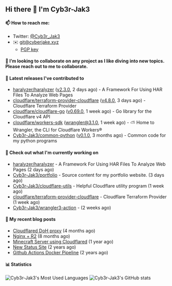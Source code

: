 ## Hi there 👋 I'm Cyb3r-Jak3

#### 📫 How to reach me:
  - Twitter: [@Cyb3r_Jak3](https://twitter.com/Cyb3r_Jak3)
  - ✉️ git@cyberjake.xyz
    - [PGP key](https://gist.githubusercontent.com/Cyb3r-Jak3/d1068b61b50239b171faf018a0269f67/raw/b876db002e6b0630795382c0b9134771ffa5fe3a/cyb3rjak3@pm.me.asc)


#### 👯 I’m looking to collaborate on any project as I like diving into new topics. Please reach out to me to collaborate.


#### 🔭 Latest releases I've contributed to

- [haralyzer/haralyzer](https://github.com/haralyzer/haralyzer) ([v2.3.0](https://github.com/haralyzer/haralyzer/releases/tag/v2.3.0), 2 days ago) - A Framework For Using HAR Files To Analyze Web Pages
- [cloudflare/terraform-provider-cloudflare](https://github.com/cloudflare/terraform-provider-cloudflare) ([v4.8.0](https://github.com/cloudflare/terraform-provider-cloudflare/releases/tag/v4.8.0), 3 days ago) - Cloudflare Terraform Provider
- [cloudflare/cloudflare-go](https://github.com/cloudflare/cloudflare-go) ([v0.69.0](https://github.com/cloudflare/cloudflare-go/releases/tag/v0.69.0), 1 week ago) - Go library for the Cloudflare v4 API
- [cloudflare/workers-sdk](https://github.com/cloudflare/workers-sdk) ([wrangler@3.1.0](https://github.com/cloudflare/workers-sdk/releases/tag/wrangler%403.1.0), 1 week ago) - ⛅️ Home to Wrangler, the CLI for Cloudflare Workers®
- [Cyb3r-Jak3/common-python](https://github.com/Cyb3r-Jak3/common-python) ([v0.1.0](https://github.com/Cyb3r-Jak3/common-python/releases/tag/v0.1.0), 3 months ago) - Common code for my python programs

#### 👷 Check out what I'm currently working on

- [haralyzer/haralyzer](https://github.com/haralyzer/haralyzer) - A Framework For Using HAR Files To Analyze Web Pages (2 days ago)
- [Cyb3r-Jak3/portfolio](https://github.com/Cyb3r-Jak3/portfolio) -  Source content for my portfolio website. (3 days ago)
- [Cyb3r-Jak3/cloudflare-utils](https://github.com/Cyb3r-Jak3/cloudflare-utils) - Helpful Cloudflare utility program  (1 week ago)
- [cloudflare/terraform-provider-cloudflare](https://github.com/cloudflare/terraform-provider-cloudflare) - Cloudflare Terraform Provider (1 week ago)
- [Cyb3r-Jak3/wrangler3-action](https://github.com/Cyb3r-Jak3/wrangler3-action) -  (2 weeks ago)

#### 📜 My recent blog posts

- [Cloudflared DoH proxy](https://blog.cyberjake.xyz/post/2023-02-17-cloudflared-doh/) (4 months ago)
- [Nginx &#43; R2](https://blog.cyberjake.xyz/post/2022-10-01-nginx-proxy-r2/) (8 months ago)
- [Minecraft Server using Cloudflared](https://blog.cyberjake.xyz/post/2022-03-26-cloudflared-minecraft/) (1 year ago)
- [New Status Site](https://blog.cyberjake.xyz/post/2021-09-27-status-site/) (2 years ago)
- [Github Actions Docker Pipeline](https://blog.cyberjake.xyz/post/2021-06-16-github-actions-docker/) (2 years ago)


#### 📊 Statistics
![Cyb3r-Jak3's Most Used Languages](https://github-readme-stats.vercel.app/api/top-langs/?username=Cyb3r-Jak3&theme=cobalt&hide=css,html,scss)
![Cyb3r-Jak3's GitHub stats](https://github-readme-stats.vercel.app/api?username=Cyb3r-Jak3&count_private=true&show_icons=true&theme=cobalt&line_height=40)
